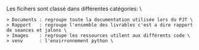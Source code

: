 Les ficihers sont classé dans différentes catégories: \

    > Documents : regroupe toute la documentation utilisée lors du PJT \
    > Rapport   : regroupe l'ensemble des livrables c'est a dire rapport de seances et jalons \
    > Images    : regroupe les ressources utilent aux différents code \
    > venv      : l'envirronnement python \

